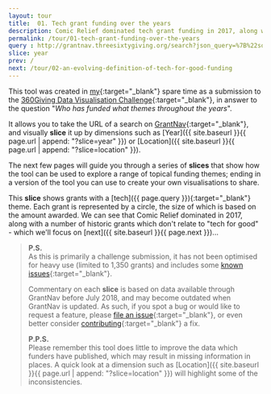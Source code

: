 ```yaml
---
layout: tour
title:  01. Tech grant funding over the years
description: Comic Relief dominated tech grant funding in 2017, along with a number of historic grants which don't relate to "tech for good".
permalink: /tour/01-tech-grant-funding-over-the-years
query : http://grantnav.threesixtygiving.org/search?json_query=%7B%22sort%22%3A+%7B%22_score%22%3A+%7B%22order%22%3A+%22desc%22%7D%7D%2C+%22aggs%22%3A+%7B%22recipientOrganization%22%3A+%7B%22terms%22%3A+%7B%22field%22%3A+%22recipientOrganization.id_and_name%22%2C+%22size%22%3A+3%7D%7D%2C+%22fundingOrganization%22%3A+%7B%22terms%22%3A+%7B%22field%22%3A+%22fundingOrganization.id_and_name%22%2C+%22size%22%3A+3%7D%7D%2C+%22currency%22%3A+%7B%22terms%22%3A+%7B%22field%22%3A+%22currency%22%2C+%22size%22%3A+3%7D%7D%2C+%22recipientRegionName%22%3A+%7B%22terms%22%3A+%7B%22field%22%3A+%22recipientRegionName%22%2C+%22size%22%3A+3%7D%7D%2C+%22recipientDistrictName%22%3A+%7B%22terms%22%3A+%7B%22field%22%3A+%22recipientDistrictName%22%2C+%22size%22%3A+3%7D%7D%7D%2C+%22query%22%3A+%7B%22bool%22%3A+%7B%22filter%22%3A+%5B%7B%22bool%22%3A+%7B%22should%22%3A+%5B%5D%7D%7D%2C+%7B%22bool%22%3A+%7B%22should%22%3A+%5B%5D%7D%7D%2C+%7B%22bool%22%3A+%7B%22should%22%3A+%5B%5D%2C+%22must%22%3A+%7B%7D%7D%7D%2C+%7B%22bool%22%3A+%7B%22should%22%3A+%7B%22range%22%3A+%7B%22amountAwarded%22%3A+%7B%7D%7D%7D%2C+%22must%22%3A+%7B%7D%7D%7D%2C+%7B%22bool%22%3A+%7B%22should%22%3A+%5B%5D%7D%7D%2C+%7B%22bool%22%3A+%7B%22should%22%3A+%5B%5D%7D%7D%2C+%7B%22bool%22%3A+%7B%22should%22%3A+%5B%5D%7D%7D%2C+%7B%22bool%22%3A+%7B%22should%22%3A+%5B%5D%7D%7D%5D%2C+%22must%22%3A+%7B%22query_string%22%3A+%7B%22query%22%3A+%22tech%22%2C+%22default_field%22%3A+%22%2A%22%7D%7D%7D%7D%2C+%22extra_context%22%3A+%7B%22amountAwardedFixed_facet_size%22%3A+3%2C+%22awardYear_facet_size%22%3A+3%7D%7D
slice: year
prev: /
next: /tour/02-an-evolving-definition-of-tech-for-good-funding
---
```


This tool was created in [my](http://www.suninthesky.co.uk/){:target="_blank"} spare time as a submission to the [360Giving Data Visualisation Challenge](https://challenge.threesixtygiving.org/){:target="_blank"}, in answer to the question "_Who has funded what themes throughout the years_".

It allows you to take the URL of a search on [GrantNav](http://grantnav.threesixtygiving.org/){:target="_blank"}, and visually **slice** it up by dimensions such as [Year]({{ site.baseurl }}{{ page.url | append: "?slice=year" }}) or [Location]({{ site.baseurl }}{{ page.url | append: "?slice=location" }}).

The next few pages will guide you through a series of **slices** that show how the tool can be used to explore a range of topical funding themes; ending in a version of the tool you can use to create your own visualisations to share.

This **slice** shows grants with a [tech]({{ page.query }}){:target="_blank"} theme. Each grant is represented by a circle, the size of which is based on the amount awarded. We can see that Comic Relief dominated in 2017, along with a number of historic grants which don't relate to "tech for good" - which we'll focus on [next]({{ site.baseurl }}{{ page.next }})...

>**P.S.**  
>As this is primarily a challenge submission, it has not been optimised for heavy use (limited to 1,350 grants) and includes some [known issues](https://github.com/suninthesky/slice-and-dice#known-issues){:target="_blank"}.
>
>Commentary on each **slice** is based on data available through GrantNav before July 2018, and may become outdated when GrantNav is updated. As such, if you spot a bug or would like to request a feature, please [file an issue](https://github.com/suninthesky/slice-and-dice/issues){:target="_blank"}, or even better consider [contributing](https://github.com/suninthesky/slice-and-dice#contributing){:target="_blank"} a fix.
>
>**P.P.S.**  
>Please remember this tool does little to improve the data which funders have published, which may result in missing information in places. A quick look at a dimension such as [Location]({{ site.baseurl }}{{ page.url | append: "?slice=location" }}) will highlight some of the inconsistencies.
